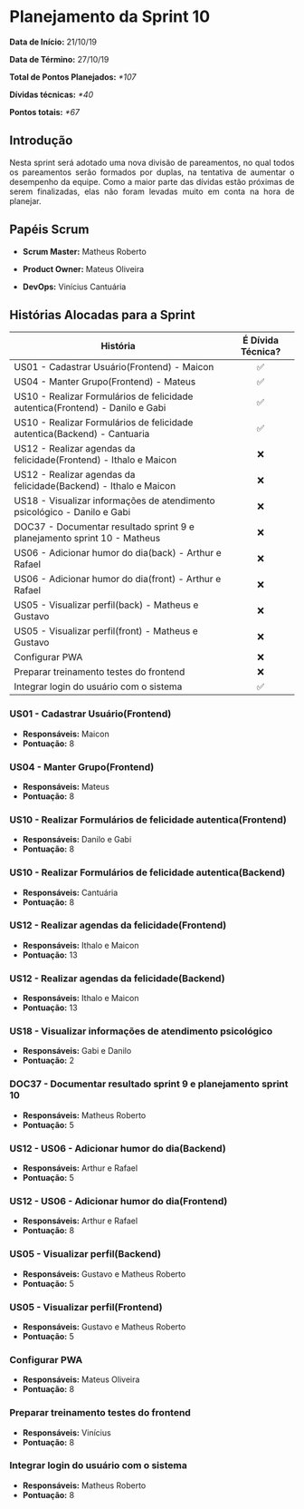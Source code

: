 # Planejamento da Sprint 10

**Data de Início:** 21/10/19

**Data de Término:** 27/10/19

**Total de Pontos Planejados:** _*107_

**Dívidas técnicas:** _*40_

**Pontos totais:** _*67_

## Introdução
<p align = "justify"> 
    Nesta sprint será adotado uma nova divisão de pareamentos, no qual todos os pareamentos serão formados por duplas, na tentativa de aumentar o desempenho da equipe. Como a maior parte das dívidas estão próximas de serem finalizadas, elas não foram levadas muito em conta na hora de planejar.
</p>

## Papéis Scrum

* **Scrum Master:** Matheus Roberto

* **Product Owner:** Mateus Oliveira

* **DevOps:** Vinícius Cantuária


## Histórias Alocadas para a Sprint
 
| História | É Dívida Técnica? |
| -------- | :----: |
| US01 - Cadastrar Usuário(Frontend) - Maicon   | :white_check_mark: |
| US04 - Manter Grupo(Frontend) - Mateus | :white_check_mark: |
| US10 - Realizar Formulários de felicidade autentica(Frontend) - Danilo e Gabi | :white_check_mark: |
| US10 - Realizar Formulários de felicidade autentica(Backend) - Cantuaria  | :white_check_mark: |
| US12 - Realizar agendas da felicidade(Frontend) - Ithalo e Maicon | :x: | 
| US12 - Realizar agendas da felicidade(Backend) - Ithalo e Maicon | :x: |
| US18 - Visualizar informações de atendimento psicológico - Danilo e Gabi  | :x: |
| DOC37 - Documentar resultado sprint 9 e planejamento sprint 10 - Matheus | :x: | 
| US06 - Adicionar humor do dia(back) - Arthur e Rafael | :x:|
| US06 - Adicionar humor do dia(front) - Arthur e Rafael | :x: |
| US05 - Visualizar perfil(back) - Matheus e Gustavo | :x: |
| US05 - Visualizar perfil(front) - Matheus e Gustavo  | :x: |
| Configurar PWA | :x: |
| Preparar treinamento testes do frontend | :x: |
| Integrar login do usuário com o sistema | :white_check_mark: |

### US01 - Cadastrar Usuário(Frontend)
* **Responsáveis:** Maicon
* **Pontuação:** 8

### US04 - Manter Grupo(Frontend)
* **Responsáveis:** Mateus
* **Pontuação:** 8

### US10 - Realizar Formulários de felicidade autentica(Frontend)
* **Responsáveis:** Danilo e Gabi
* **Pontuação:** 8

### US10 - Realizar Formulários de felicidade autentica(Backend)
* **Responsáveis:** Cantuária
* **Pontuação:** 8

### US12 - Realizar agendas da felicidade(Frontend)
* **Responsáveis:** Ithalo e Maicon
* **Pontuação:** 13

### US12 - Realizar agendas da felicidade(Backend)
* **Responsáveis:** Ithalo e Maicon
* **Pontuação:** 13

### US18 - Visualizar informações de atendimento psicológico
* **Responsáveis:** Gabi e Danilo
* **Pontuação:** 2

### DOC37 - Documentar resultado sprint 9 e planejamento sprint 10
* **Responsáveis:** Matheus Roberto
* **Pontuação:** 5

### US12 - US06 - Adicionar humor do dia(Backend)
* **Responsáveis:** Arthur e Rafael
* **Pontuação:** 5

### US12 - US06 - Adicionar humor do dia(Frontend)
* **Responsáveis:** Arthur e Rafael
* **Pontuação:** 8

### US05 - Visualizar perfil(Backend)
* **Responsáveis:** Gustavo e Matheus Roberto
* **Pontuação:** 5

### US05 - Visualizar perfil(Frontend)
* **Responsáveis:** Gustavo e Matheus Roberto
* **Pontuação:** 5

### Configurar PWA
* **Responsáveis:** Mateus Oliveira
* **Pontuação:** 8

### Preparar treinamento testes do frontend
* **Responsáveis:** Vinícius
* **Pontuação:** 8

### Integrar login do usuário com o sistema
* **Responsáveis:** Matheus Roberto
* **Pontuação:** 8
